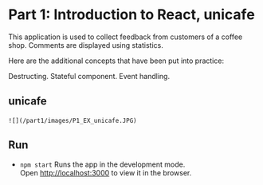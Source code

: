 # Part 1: Introduction to React, unicafe

This application is used to collect feedback from customers of a coffee shop. Comments are displayed using statistics.

Here are the additional concepts that have been put into practice:

Destructing. Stateful component. Event handling.

## unicafe
    ![](/part1/images/P1_EX_unicafe.JPG)

## Run 
- `npm start`
Runs the app in the development mode.<br />
Open [http://localhost:3000](http://localhost:3000) to view it in the browser.